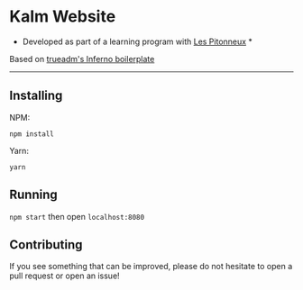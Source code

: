# Kalm Website

* Developed as part of a learning program with [Les Pitonneux](http://www.lab12.ca/) *

Based on [trueadm's Inferno boilerplate](https://github.com/trueadm/inferno-boilerplate)

---

## Installing

NPM:

`npm install`

Yarn:

`yarn`

## Running

`npm start` then open `localhost:8080`


## Contributing

If you see something that can be improved, please do not hesitate to open a pull request or open an issue!